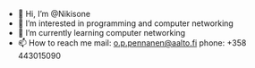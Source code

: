 - 👋 Hi, I’m @Nikisone
- 👀 I’m interested in programming and computer networking
- 🌱 I’m currently learning computer networking
- 📫 How to reach me mail: o.p.pennanen@aalto.fi phone: +358 443015090

<!---
Nikisone/Nikisone is a ✨ special ✨ repository because its `README.md` (this file) appears on your GitHub profile.
You can click the Preview link to take a look at your changes.
--->
